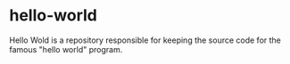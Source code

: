 # hello-world
Hello Wold is a repository responsible for keeping the source  code for the famous "hello world" program.
